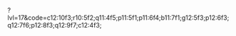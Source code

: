 ?lvl=17&code=c12:10f3;r10:5f2;q11:4f5;p11:5f1;p11:6f4;b11:7f1;g12:5f3;p12:6f3;q12:7f6;p12:8f3;q12:9f7;c12:4f3;
